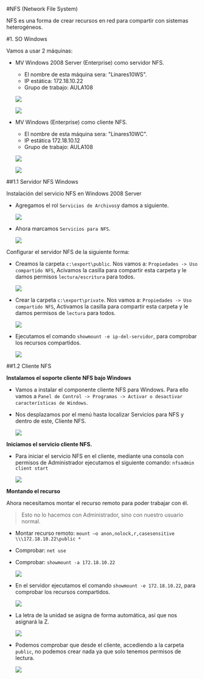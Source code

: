 #NFS (Network File System)

NFS es una forma de crear recursos en red para compartir con sistemas heterogéneos.

#1. SO Windows

Vamos a usar 2 máquinas:
* MV Windows 2008 Server (Enterprise) como servidor NFS.
    * El nombre de esta máquina sera: "Linares10WS".
    * IP estática: 172.18.10.22
    * Grupo de trabajo: AULA108

    ![](./imagenes/1.png)

    ![](./imagenes/2.png)

* MV Windows (Enterprise) como cliente NFS.
    * El nombre de esta máquina sera: "Linares10WC".
    * IP estática 172.18.10.12
    * Grupo de trabajo: AULA108

    ![](./imagenes/4.png)

    ![](./imagenes/3.png)
    

##1.1 Servidor NFS Windows


Instalación del servicio NFS en Windows 2008 Server
* Agregamos el rol `Servicios de Archivos`y damos a siguiente.

	![](./imagenes/5.png)

* Ahora marcamos `Servicios para NFS`.

	![](./imagenes/6.png)


Configurar el servidor NFS de la siguiente forma:
* Creamos la carpeta `c:\export\public`. Nos vamos a: `Propiedades -> Uso compartido NFS`, Acivamos la casilla para compartir esta carpeta y le damos permisos `lectura/escritura` para todos.

	![](./imagenes/8.png)

* Crear la carpeta `c:\export\private`. Nos vamos a: `Propiedades -> Uso compartido NFS`, Activamos la casilla para compartir esta carpeta y le damos permisos de `lectura` para todos.

	![](./imagenes/9.png)


* Ejecutamos el comando `showmount -e ip-del-servidor`, para comprobar los recursos compartidos.

	![](./imagenes/10.png)

##1.2 Cliente NFS


**Instalamos el soporte cliente NFS bajo Windows**
* Vamos a instalar el componente cliente NFS para Windows. Para ello vamos a `Panel de Control -> Programas -> Activar o desactivar características de Windows`.
* Nos desplazamos por el menú hasta localizar Servicios para NFS y dentro de este, Cliente NFS. 


	![](./imagenes/12.png)

**Iniciamos el servicio cliente NFS.**
* Para iniciar el servicio NFS en el cliente, mediante una consola con permisos de Administrador ejecutamos el siguiente comando: `nfsadmin client start`

	![](./imagenes/13.png)

**Montando el recurso**

Ahora necesitamos montar el recurso remoto para poder trabajar con él.
> Esto no lo hacemos con Administrador, sino con nuestro usuario normal.
* Montar recurso remoto: `mount –o anon,nolock,r,casesensitive \\\172.18.10.22\public *`
* Comprobar: `net use`
* Comprobar: `showmount -a 172.18.10.22`

	![](./imagenes/14.png)

* En el servidor ejecutamos el comando `showmount -e 172.18.10.22`, para comprobar los recursos compartidos.

	![](./imagenes/15.png)
    

* La letra de la unidad se asigna de forma automática, así que nos asignará la Z.

	![](./imagenes/16.png)


* Podemos comprobar que desde el cliente, accediendo a la carpeta `public`, no podemos crear nada ya que solo tenemos permisos de lectura.

	![](./imagenes/17.png)


